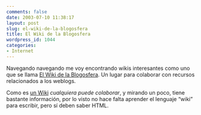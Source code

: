 ```yaml
---
comments: false
date: 2003-07-10 11:38:17
layout: post
slug: el-wiki-de-la-blogosfera
title: El Wiki de la Blogosfera
wordpress_id: 1044
categories:
- Internet
---
```


Navegando navegando me voy encontrando wikis interesantes como uno que se llama [El Wiki de la Blogosfera](http://vrruiz.freezope.org/blogosfera/FrontPage). Un lugar para colaborar con recursos relacionados a los weblogs.





Como es [un Wiki](http://www.minid.net/archivos/categorias/innovacion/generacion_wiki.php) _cualquiera puede colaborar_, y mirando un poco, tiene bastante información, por lo visto no hace falta aprender el lenguaje “wiki” para escribir, pero sí deben saber HTML.




 
